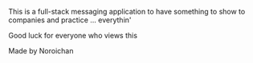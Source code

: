 This is a full-stack messaging application to have something to show to companies and practice ... everythin'

Good luck for everyone who views this

Made by Noroichan
